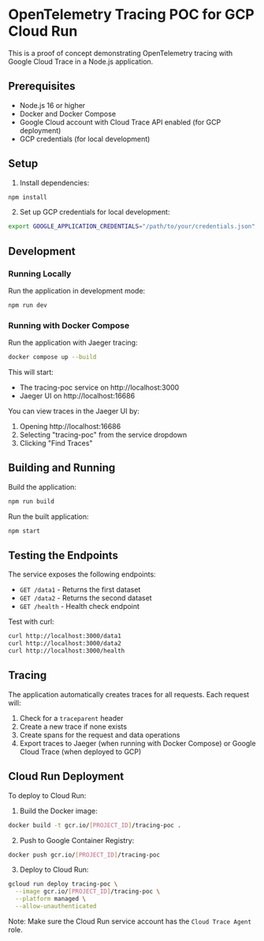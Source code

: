 # OpenTelemetry Tracing POC for GCP Cloud Run

This is a proof of concept demonstrating OpenTelemetry tracing with Google Cloud Trace in a Node.js application.

## Prerequisites

- Node.js 16 or higher
- Docker and Docker Compose
- Google Cloud account with Cloud Trace API enabled (for GCP deployment)
- GCP credentials (for local development)

## Setup

1. Install dependencies:
```bash
npm install
```

2. Set up GCP credentials for local development:
```bash
export GOOGLE_APPLICATION_CREDENTIALS="/path/to/your/credentials.json"
```

## Development

### Running Locally

Run the application in development mode:
```bash
npm run dev
```

### Running with Docker Compose

Run the application with Jaeger tracing:
```bash
docker compose up --build
```

This will start:
- The tracing-poc service on http://localhost:3000
- Jaeger UI on http://localhost:16686

You can view traces in the Jaeger UI by:
1. Opening http://localhost:16686
2. Selecting "tracing-poc" from the service dropdown
3. Clicking "Find Traces"

## Building and Running

Build the application:
```bash
npm run build
```

Run the built application:
```bash
npm start
```

## Testing the Endpoints

The service exposes the following endpoints:

- `GET /data1` - Returns the first dataset
- `GET /data2` - Returns the second dataset
- `GET /health` - Health check endpoint

Test with curl:
```bash
curl http://localhost:3000/data1
curl http://localhost:3000/data2
curl http://localhost:3000/health
```

## Tracing

The application automatically creates traces for all requests. Each request will:
1. Check for a `traceparent` header
2. Create a new trace if none exists
3. Create spans for the request and data operations
4. Export traces to Jaeger (when running with Docker Compose) or Google Cloud Trace (when deployed to GCP)

## Cloud Run Deployment

To deploy to Cloud Run:

1. Build the Docker image:
```bash
docker build -t gcr.io/[PROJECT_ID]/tracing-poc .
```

2. Push to Google Container Registry:
```bash
docker push gcr.io/[PROJECT_ID]/tracing-poc
```

3. Deploy to Cloud Run:
```bash
gcloud run deploy tracing-poc \
  --image gcr.io/[PROJECT_ID]/tracing-poc \
  --platform managed \
  --allow-unauthenticated
```

Note: Make sure the Cloud Run service account has the `Cloud Trace Agent` role. 